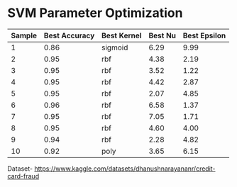 # SVM Parameter Optimization


| Sample | Best Accuracy | Best Kernel | Best Nu | Best Epsilon |
| ------ | ------------- | ----------- | ------- | ------------ |
| 1      | 0.86          | sigmoid     | 6.29    | 9.99         |
| 2      | 0.95          | rbf         | 4.38    | 2.19         |
| 3      | 0.95          | rbf         | 3.52    | 1.22         |
| 4      | 0.95          | rbf         | 4.42    | 2.87         |
| 5      | 0.95          | rbf         | 2.07    | 4.85         |
| 6      | 0.96          | rbf         | 6.58    | 1.37         |
| 7      | 0.95          | rbf         | 7.05    | 1.71         |
| 8      | 0.95          | rbf         | 4.60    | 4.00         |
| 9      | 0.94          | rbf         | 2.28    | 4.82         |
| 10     | 0.92          | poly        | 3.65    | 6.15         |

Dataset- https://www.kaggle.com/datasets/dhanushnarayananr/credit-card-fraud
